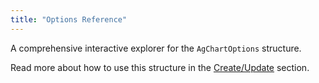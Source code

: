 ```yaml
---
title: "Options Reference"
---
```

A comprehensive interactive explorer for the `AgChartOptions` structure.

Read more about how to use this structure in the [Create/Update](/charts-api-create-update/) section.

<tabs>
    <expandable-snippet label="Cartesian" interfaceName='AgCartesianChartOptions' overrideSrc="charts-api/api.json" breadcrumbs='["options"]' config='{ "lookupRoot": "charts-api" }'></expandable-snippet>
    <expandable-snippet label="Polar" interfaceName='AgPolarChartOptions' overrideSrc="charts-api/api.json" breadcrumbs='["options"]' config='{ "lookupRoot": "charts-api" }'></expandable-snippet>
    <expandable-snippet label="Hierarchy" interfaceName='AgHierarchyChartOptions' overrideSrc="charts-api/api.json" breadcrumbs='["options"]' config='{ "lookupRoot": "charts-api" }'></expandable-snippet>
</tabs>
